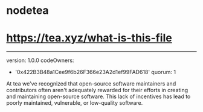# nodetea
# https://tea.xyz/what-is-this-file
---
version: 1.0.0
codeOwners:
  - '0x422B3B48a1Cee9f6b26F366e23A2d1ef99FAD618'
quorum: 1

At tea we've recognized that open-source software maintainers and contributors often aren't adequately rewarded for their efforts in creating and maintaining open-source software. This lack of incentives has lead to poorly maintained, vulnerable, or low-quality software.

